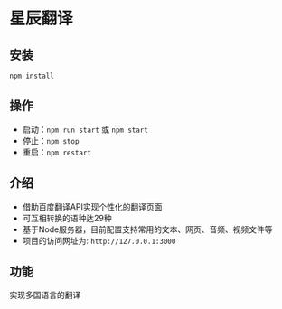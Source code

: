 # 星辰翻译

## 安装

`npm install`

## 操作

* 启动：`npm run start` 或 `npm start`
* 停止：`npm stop`
* 重启：`npm restart`

## 介绍

* 借助百度翻译API实现个性化的翻译页面
* 可互相转换的语种达29种
* 基于Node服务器，目前配置支持常用的文本、网页、音频、视频文件等
* 项目的访问网址为: `http://127.0.0.1:3000`

## 功能

实现多国语言的翻译
